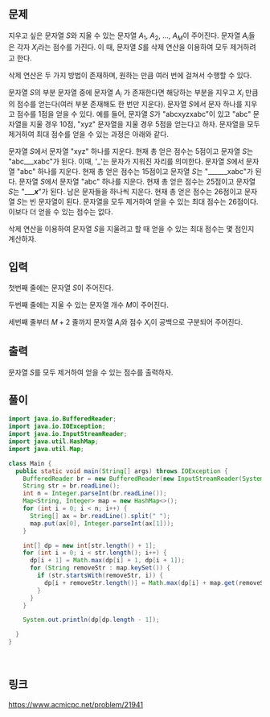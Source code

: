 ## 문제
지우고 싶은 문자열 
$S$와 지울 수 있는 문자열 
$A_{1}$, 
$A_{2}$, ..., 
$A_{M}$이 주어진다. 문자열 
$A_{i}$들은 각자 
$X_{i}$라는 점수를 가진다. 이 때, 문자열 
$S$를 삭제 연산을 이용하여 모두 제거하려고 한다.

삭제 연산은 두 가지 방법이 존재하며, 원하는 만큼 여러 번에 걸쳐서 수행할 수 있다.

문자열 
$S$의 부분 문자열 중에 문자열 
$A_{i}$ 가 존재한다면 해당하는 부분을 지우고 
$X_{i}$ 만큼의 점수를 얻는다(여러 부분 존재해도 한 번만 지운다).
문자열 
$S$에서 문자 하나를 지우고 점수를 
$1$점을 얻을 수 있다.
예를 들어, 문자열 
$S$가 "abcxyzxabc"이 있고 "abc" 문자열을 지울 경우 10점, "xyz" 문자열을 지울 경우 5점을 얻는다고 하자. 문자열을 모두 제거하여 최대 점수를 얻을 수 있는 과정은 아래와 같다.

문자열 
$S$에서 문자열 "xyz" 하나를 지운다. 현재 총 얻은 점수는 5점이고 문자열 
$S$는 "abc___xabc"가 된다. 이때, '_'는 문자가 지워진 자리를 의미한다.
문자열 
$S$에서 문자열 "abc" 하나를 지운다. 현재 총 얻은 점수는 15점이고 문자열 
$S$는 "______xabc"가 된다.
문자열 
$S$에서 문자열 "abc" 하나를 지운다. 현재 총 얻은 점수는 25점이고 문자열 
$S$는 "______x___"가 된다.
남은 문자들을 하나씩 지운다. 현재 총 얻은 점수는 26점이고 문자열 
$S$는 빈 문자열이 된다.
문자열을 모두 제거하여 얻을 수 있는 최대 점수는 26점이다. 이보다 더 얻을 수 있는 점수는 없다.

삭제 연산을 이용하여 문자열 
$S$을 지울려고 할 때 얻을 수 있는 최대 점수는 몇 점인지 계산하자.

## 입력
첫번째 줄에는 문자열 
$S$이 주어진다.

두번째 줄에는 지울 수 있는 문자열 개수 
$M$이 주어진다.

세번째 줄부터 
$M + 2$ 줄까지 문자열 
$A_{i}$와 점수 
$X_{i}$이 공백으로 구분되어 주어진다.

## 출력
문자열 
$S$를 모두 제거하여 얻을 수 있는 점수를 출력하자.
<br>

## 풀이 
```java
import java.io.BufferedReader;
import java.io.IOException;
import java.io.InputStreamReader;
import java.util.HashMap;
import java.util.Map;

class Main {
  public static void main(String[] args) throws IOException {
    BufferedReader br = new BufferedReader(new InputStreamReader(System.in));
    String str = br.readLine();
    int n = Integer.parseInt(br.readLine());
    Map<String, Integer> map = new HashMap<>();
    for (int i = 0; i < n; i++) {
      String[] ax = br.readLine().split(" ");
      map.put(ax[0], Integer.parseInt(ax[1]));
    }

    int[] dp = new int[str.length() + 1];
    for (int i = 0; i < str.length(); i++) {
      dp[i + 1] = Math.max(dp[i] + 1, dp[i + 1]);
      for (String removeStr : map.keySet()) {
        if (str.startsWith(removeStr, i)) {
          dp[i + removeStr.length()] = Math.max(dp[i] + map.get(removeStr), dp[i + removeStr.length()]);
        }
      }
    }

    System.out.println(dp[dp.length - 1]);

  }
}
```

<br>

## 링크
https://www.acmicpc.net/problem/21941
